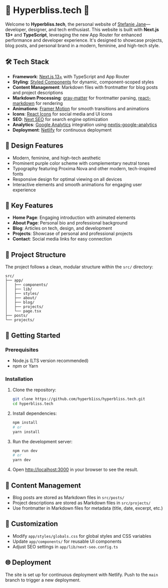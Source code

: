 # 🌟 Hyperbliss.tech 🌟

Welcome to **Hyperbliss.tech**, the personal website of [Stefanie Jane](https://hyperbliss.tech)—developer, designer, and tech enthusiast. This website is built with **Next.js 13+** and **TypeScript**, leveraging the new App Router for enhanced performance and developer experience. It's designed to showcase projects, blog posts, and personal brand in a modern, feminine, and high-tech style.

## 🛠️ Tech Stack

- **Framework**: [Next.js 13+](https://nextjs.org/) with TypeScript and App Router
- **Styling**: [Styled Components](https://styled-components.com/) for dynamic, component-scoped styles
- **Content Management**: Markdown files with frontmatter for blog posts and project descriptions
- **Markdown Processing**: [gray-matter](https://github.com/jonschlinkert/gray-matter) for frontmatter parsing, [react-markdown](https://github.com/remarkjs/react-markdown) for rendering
- **Animations**: [Framer Motion](https://www.framer.com/motion/) for smooth transitions and animations
- **Icons**: [React Icons](https://react-icons.github.io/react-icons/) for social media and UI icons
- **SEO**: [Next SEO](https://github.com/garmeeh/next-seo) for search engine optimization
- **Analytics**: [Google Analytics](https://analytics.google.com/) integration using [nextjs-google-analytics](https://github.com/MauricioRobayo/nextjs-google-analytics)
- **Deployment**: [Netlify](https://www.netlify.com/) for continuous deployment

## 🎨 Design Features

- Modern, feminine, and high-tech aesthetic
- Prominent purple color scheme with complementary neutral tones
- Typography featuring Proxima Nova and other modern, tech-inspired fonts
- Responsive design for optimal viewing on all devices
- Interactive elements and smooth animations for engaging user experience

## 🚀 Key Features

- **Home Page**: Engaging introduction with animated elements
- **About Page**: Personal bio and professional background
- **Blog**: Articles on tech, design, and development
- **Projects**: Showcase of personal and professional projects
- **Contact**: Social media links for easy connection

## 📁 Project Structure

The project follows a clean, modular structure within the `src/` directory:

```
src/
├── app/
│   ├── components/
│   ├── lib/
│   ├── styles/
│   ├── about/
│   ├── blog/
│   ├── projects/
│   └── page.tsx
├── posts/
└── projects/
```

## 🚀 Getting Started

### Prerequisites

- Node.js (LTS version recommended)
- npm or Yarn

### Installation

1. Clone the repository:
   ```bash
   git clone https://github.com/hyperb1iss/hyperbliss.tech.git
   cd hyperbliss.tech
   ```

2. Install dependencies:
   ```bash
   npm install
   # or
   yarn install
   ```

3. Run the development server:
   ```bash
   npm run dev
   # or
   yarn dev
   ```

4. Open [http://localhost:3000](http://localhost:3000) in your browser to see the result.

## 📝 Content Management

- Blog posts are stored as Markdown files in `src/posts/`
- Project descriptions are stored as Markdown files in `src/projects/`
- Use frontmatter in Markdown files for metadata (title, date, excerpt, etc.)

## 🔧 Customization

- Modify `app/styles/globals.css` for global styles and CSS variables
- Update `app/components/` for reusable UI components
- Adjust SEO settings in `app/lib/next-seo.config.ts`

## 🌐 Deployment

The site is set up for continuous deployment with Netlify. Push to the `main` branch to trigger a new deployment.
